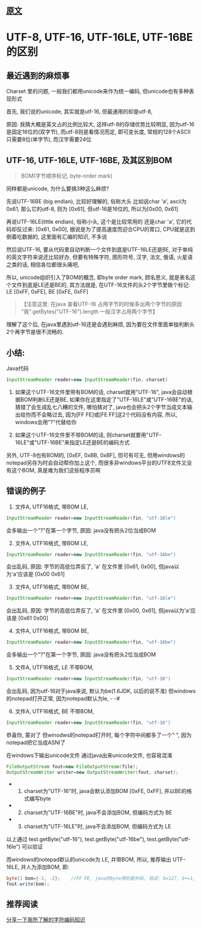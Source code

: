 
## [原文](http://mocha-c-163-com.iteye.com/blog/583064)

# UTF-8, UTF-16, UTF-16LE, UTF-16BE的区别

## 最近遇到的麻烦事 

Charset 里的问题, 一般我们都用unicode来作为统一编码, 但unicode也有多种表现形式 

首先, 我们说的unicode, 其实就是utf-16, 但最通用的却是utf-8, 

原因: 我猜大概是英文占的比例比较大, 这样utf-8的存储优势比较明显, 
因为utf-16是固定16位的(双字节), 而utf-8则是看情况而定, 
即可变长度, 常规的128个ASCII只需要8位(单字节), 而汉字需要24位 

## UTF-16, UTF-16LE, UTF-16BE, 及其区别BOM 

> BOM(字节顺序标记, byte-order mark)

同样都是unicode, 为什么要搞3种这么麻烦? 

先说UTF-16BE (big endian), 比较好理解的, 俗称大头 
比如说char 'a', ascii为 
0x61, 那么它的utf-8, 则为 \[0x61], 但utf-16是16位的, 所以为\[0x00, 0x61] 

再说UTF-16LE(little endian), 俗称小头, 这个是比较常用的 
还是char 'a', 它的代码却反过来: \[0x61, 0x00], 据说是为了提高速度而迎合CPU的胃口, 
CPU就是这到倒着吃数据的, 这里面有汇编的知识, 不多说 

然后说UTF-16, 要从代码里自动判断一个文件到底是UTF-16LE还是BE, 对于单纯的英文字符来说还比较好办, 
但要有特殊字符, 图形符号, 汉字, 法文, 俄语, 火星语之类的话, 相信各位都很头痛吧, 

所以, unicode组织引入了BOM的概念, 即byte order mark, 顾名思义, 就是表名这个文件到底是LE还是BE的, 
其方法就是, 在UTF-16文件的头2个字节里做个标记: LE \[0xFF, 0xFE], BE \[0xFE, 0xFF] 
>【注意这里: 在java 查看UTF-16 占用字节的时候多出两个字节的原因 "我".getBytes("UTF-16").length 一般汉字占用两个字节】

理解了这个后, 在java里遇到utf-16还是会遇到麻烦, 因为要在文件里面单独判断头2个再字节是很不流畅的. 

## 小结: 
Java代码   
```java
InputStreamReader reader=new InputStreamReader(fin, charset)  

```

1. 如果这个UTF-16文件里带有BOM的话, charset就用"UTF-16", 
java会自动根据BOM判断LE还是BE, 
如果你在这里指定了"UTF-16LE"或"UTF-16BE"的话, 猜错了会生成乱七八糟的文件, 
哪怕猜对了, java也会把头2个字节当成文本输出给你而不会略过去, 因为\[FF FE]或\[FE FF]这2个代码没有内容, 
所以, windows会用"?"代替给你 

2. 如果这个UTF-16文件里不带BOM的话, 则charset就要用"UTF-16LE"或"UTF-16BE"来指定LE还是BE的编码方式


另外, UTF-8也有BOM的, \[0xEF, 0xBB, 0xBF], 但可有可无, 
但用windows的notepad另存为时会自动帮你加上这个, 而很多非windows平台的UTF8文件又没有这个BOM, 
真是难为我们这些程序员啊 

## 错误的例子 

1. 文件A, UTF16格式, 带BOM LE, 
```java
InputStreamReader reader=new InputStreamReader(fin, "utf-16le") 
```
会多输出一个"?"在第一个字节, 原因: java没有把头2位当成BOM 

2. 文件A, UTF16格式, 带BOM LE, 
```java
InputStreamReader reader=new InputStreamReader(fin, "utf-16be") 
```
会出乱码, 原因: 字节的高低位弄反了, 'a' 在文件里 \[0x61, 0x00], 但java以为'a'应该是 \[0x00 0x61] 

3. 文件A, UTF16格式, 带BOM BE, 
```java
InputStreamReader reader=new InputStreamReader(fin, "utf-16le") 
```
会出乱码, 原因: 字节的高低位弄反了, 'a' 在文件里 \[0x00, 0x61], 但java以为'a'应该是 \[0x61 0x00] 

4. 文件A, UTF16格式, 带BOM BE, 

```java
InputStreamReader reader=new InputStreamReader(fin, "utf-16be")
``` 
会多输出一个"?"在第一个字节, 原因: java没有把头2位当成BOM 

5. 文件A, UTF16格式, LE 不带BOM, 

```java
InputStreamReader reader=new InputStreamReader(fin, "utf-16")
``` 

会出乱码, 因为utf-16对于java来说, 默认为be(1.6JDK, 以后的说不准) 
但windows的notepad打开正常, 因为notepad默认为le, - -# 

6. 文件A, UTF16格式, BE 不带BOM, 

```java
InputStreamReader reader=new InputStreamReader(fin, "utf-16")
``` 

恭喜你, 蒙对了 
但winodws的notepad打开时, 每个字符中间都多了一个" ", 因为notepad把它当成ASNI了 

在windows下输出unicode文件 
通过java出来unicode文件, 也容易混淆 

```java
FileOutputStream fout=new FileOutputStream(file);  
OutputStreamWriter writer=new OutputStreamWriter(fout, charset);
```

- 1. charset为"UTF-16"时, java会默认添加BOM \[0xFE, 0xFF], 并以BE的格式编写byte 

- 2. charset为"UTF-16BE"时, java不会添加BOM, 但编码方式为 BE 

- 3. charset为"UTF-16LE"时, java不会添加BOM, 但编码方式为 LE 

以上通过 test.getByte("utf-16"), test.getByte("utf-16be"), test.getByte("utf-16le") 可以验证 

而windows的notepad默认的unicode为 LE, 并带BOM, 
所以, 推荐输出 UTF-16LE, 并人为添加BOM, 即: 
 
```java
byte[] bom={-1, -2};    //FF FE, java的byte用的是补码, 验证: b=127, b+=1, 而b=-128  
fout.write(bom);

```






## 推荐阅读



[分享一下我所了解的字符编码知识](https://www.jianshu.com/p/2d4ad873b39f)